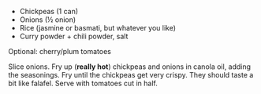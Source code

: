   * Chickpeas (1 can)
  * Onions (½ onion)
  * Rice (jasmine or basmati, but whatever you like)
  * Curry powder + chili powder, salt

Optional: cherry/plum tomatoes

Slice onions. Fry up (**really hot**) chickpeas and onions in canola oil, adding the seasonings. Fry until the chickpeas get very crispy. They should taste a bit like falafel. Serve with tomatoes cut in half.

